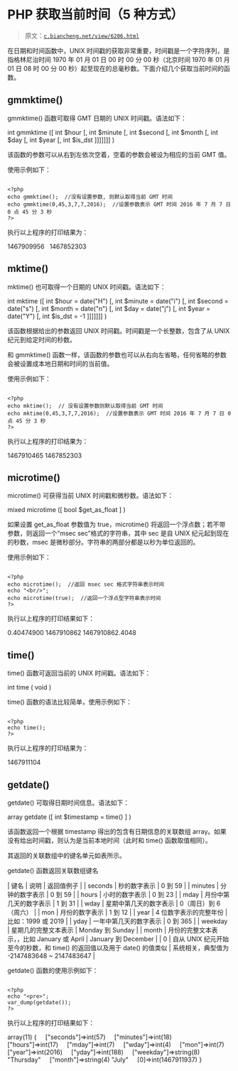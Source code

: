 # PHP 获取当前时间（5 种方式）

> 原文：[`c.biancheng.net/view/6206.html`](http://c.biancheng.net/view/6206.html)

在日期和时间函数中，UNIX 时间戳的获取非常重要，时间戳是一个字符序列，是指格林尼治时间 1970 年 01 月 01 日 00 时 00 分 00 秒（北京时间 1970 年 01 月 01 日 08 时 00 分 00 秒）起至现在的总毫秒数。下面介绍几个获取当前时间的函数。

## gmmktime()

gmmktime() 函数可取得 GMT 日期的 UNIX 时间戳。语法如下：

int gmmktime ([ int $hour [, int $minute [, int $second [, int $month [, int $day [, int $year [, int $is_dst ]]]]]]] )

该函数的参数可以从右到左依次空着，空着的参数会被设为相应的当前 GMT 值。

使用示例如下：

```

<?php
echo gmmktime();  //没有设置参数, 则默认取得当前 GMT 时间
echo gmmktime(0,45,3,7,7,2016);  //设置参数表示 GMT 时间 2016 年 7 月 7 日 0 点 45 分 3 秒
?>
```

执行以上程序的打印结果为：

1467909956   1467852303

## mktime()

mktime() 也可取得一个日期的 UNIX 时间戳。语法如下：

int mktime ([ int $hour = date("H") [, int $minute = date("i") [, int $second = date("s") [, int $month = date("n") [, int $day = date("j") [, int $year = date("Y") [, int $is_dst = -1 ]]]]]]] )

该函数根据给出的参数返回 UNIX 时间戳。时间戳是一个长整数，包含了从 UNIX 纪元到给定时间的秒数。

和 gmmktime() 函数一样，该函数的参数也可以从右向左省略，任何省略的参数会被设置成本地日期和时间的当前值。

使用示例如下：

```

<?php
echo mktime();  // 没有设置参数则默认取得当前 GMT 时间
echo mktime(0,45,3,7,7,2016);  //设置参数表示 GMT 时间 2016 年 7 月 7 日 0 点 45 分 3 秒
?>
```

执行以上程序的打印结果为：

1467910465 1467852303

## microtime()

microtime() 可获得当前 UNIX 时间戳和微秒数。语法如下：

mixed microtime ([ bool $get_as_float ] )

如果设置 get_as_float 参数值为 true，microtime() 将返回一个浮点数；若不带参数，则返回一个“msec sec”格式的字符串，其中 sec 是自 UNIX 纪元起到现在的秒数，msec 是微秒部分。字符串的两部分都是以秒为单位返回的。

使用示例如下：

```

<?php
echo microtime();  //返回 msec sec 格式字符串表示时间
echo "<br/>";
echo microtime(true);  //返回一个浮点型字符串表示时间
?>
```

执行以上程序的打印结果如下：

0.40474900 1467910862
1467910862.4048

## time()

time() 函数可返回当前的 UNIX 时间戳。语法如下：

int time ( void )

time() 函数的语法比较简单，使用示例如下：

```

<?php
echo time();
?>
```

执行以上程序的打印结果为：

1467911104

## getdate()

getdate() 可取得日期时间信息。语法如下：

array getdate ([ int $timestamp = time() ] )

该函数返回一个根据 timestamp 得出的包含有日期信息的关联数组 array。如果没有给出时间戳，则认为是当前本地时间（此时和 time() 函数取值相同）。

其返回的关联数组中的键名单元如表所示。

getdate() 函数返回关联数组键名

| 键名 | 说明 | 返回值例子 |
| seconds | 秒的数字表示 | 0 到 59 |
| minutes | 分钟的数字表示 | 0 到 59 |
| hours | 小时的数字表示 | 0 到 23 |
| mday | 月份中第几天的数字表示 | 1 到 31 |
| wday | 星期中第几天的数字表示 | 0（周日）到 6（周六） |
| mon | 月份的数字表示 | 1 到 12 |
| year | 4 位数字表示的完整年份 | 比如：1999 或 2019 |
| yday | 一年中第几天的数字表示 | 0 到 365 |
| weekday | 星期几的完整文本表示 | Monday 到 Sunday |
| month | 月份的完整文本表示，，比如 January 或 April | January 到 December |
| 0 | 自从 UNIX 纪元开始至今的秒数，和 time() 的返回值以及用于 date() 的值类似 | 系统相关，典型值为 -2147483648 ~ 2147483647 |

getdate() 函数的使用示例如下：

```

<?php
echo "<pre>";
var_dump(getdate());
?>
```

执行以上程序的打印结果如下：

array(11) {
    ["seconds"]=>int(57)
    ["minutes"]=>int(18)
    ["hours"]=>int(17)
    ["mday"]=>int(7)
    ["wday"]=>int(4)
    ["mon"]=>int(7)
    ["year"]=>int(2016)
    ["yday"]=>int(188)
    ["weekday"]=>string(8) "Thursday"
    ["month"]=>string(4) "July"
    [0]=>int(1467911937)
}